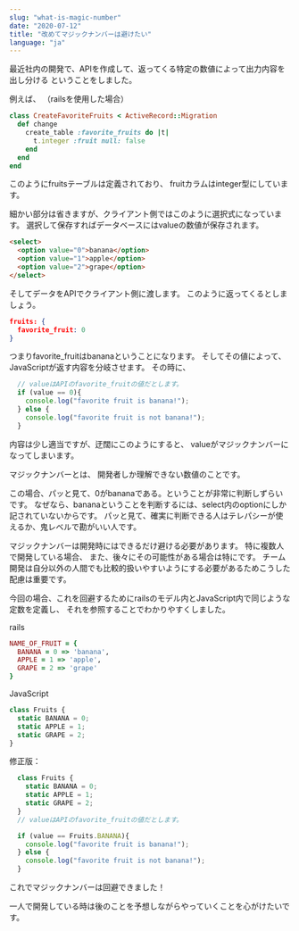 ```yaml
---
slug: "what-is-magic-number"
date: "2020-07-12"
title: "改めてマジックナンバーは避けたい"
language: "ja"
---
```


最近社内の開発で、APIを作成して、返ってくる特定の数値によって出力内容を出し分ける
ということをしました。

例えば、
（railsを使用した場合）
```ruby
class CreateFavoriteFruits < ActiveRecord::Migration
  def change
    create_table :favorite_fruits do |t|
      t.integer :fruit null: false
    end
  end
end
```

このようにfruitsテーブルは定義されており、
fruitカラムはinteger型にしています。

細かい部分は省きますが、クライアント側ではこのように選択式になっています。
選択して保存すればデータベースにはvalueの数値が保存されます。

```html
<select>
  <option value="0">banana</option>
  <option value="1">apple</option>
  <option value="2">grape</option>
</select>
```

そしてデータをAPIでクライアント側に渡します。
このように返ってくるとしましょう。

```json
fruits: {
  favorite_fruit: 0
}
```

つまりfavorite_fruitはbananaということになります。
そしてその値によって、JavaScriptが返す内容を分岐させます。
その時に、

```javascript
  // valueはAPIのfavorite_fruitの値だとします。
  if (value == 0){
    console.log("favorite fruit is banana!");
  } else {
    console.log("favorite fruit is not banana!");
  }  
```
内容は少し適当ですが、迂闊にこのようにすると、
valueがマジックナンバーになってしまいます。

マジックナンバーとは、
開発者しか理解できない数値のことです。

この場合、パッと見て、0がbananaである。ということが非常に判断しずらいです。
なぜなら、bananaということを判断するには、select内のoptionにしか記されていないからです。
パッと見て、確実に判断できる人はテレパシーが使えるか、鬼レベルで勘がいい人です。

マジックナンバーは開発時にはできるだけ避ける必要があります。
特に複数人で開発している場合、
また、後々にその可能性がある場合は特にです。
チーム開発は自分以外の人間でも比較的扱いやすいようにする必要があるためこうした配慮は重要です。

今回の場合、これを回避するためにrailsのモデル内とJavaScript内で同じような定数を定義し、
それを参照することでわかりやすくしました。

rails
```ruby
NAME_OF_FRUIT = {
  BANANA = 0 => 'banana',
  APPLE = 1 => 'apple',
  GRAPE = 2 => 'grape'
}
```

JavaScript
```javascript
class Fruits {
  static BANANA = 0;
  static APPLE = 1;
  static GRAPE = 2;
}
```

修正版：

```javascript
  class Fruits {
    static BANANA = 0;
    static APPLE = 1;
    static GRAPE = 2;
  }
  // valueはAPIのfavorite_fruitの値だとします。

  if (value == Fruits.BANANA){
    console.log("favorite fruit is banana!");
  } else {
    console.log("favorite fruit is not banana!");
  }
```


これでマジックナンバーは回避できました！

一人で開発している時は後のことを予想しながらやっていくことを心がけたいです。

